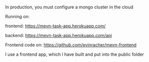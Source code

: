 In production, you must configure a mongo cluster in the cloud

Running on: 

frontend: https://mevn-task-app.herokuapp.com/

backend: https://mevn-task-app.herokuapp.com/api

Frontend code on: https://github.com/evinracher/mevn-frontend

I use a frontend app, which I have built and put into the public folder
